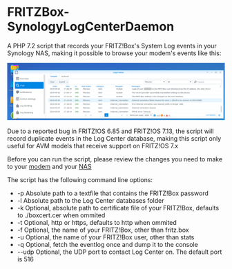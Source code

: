 # FRITZBox-SynologyLogCenterDaemon
A PHP 7.2 script that records your FRITZ!Box's System Log events in your Synology NAS, making it possible to browse your modem's events like this:

![](https://github.com/biocoder-frodo/FRITZBox-SynologyLogCenterDaemon/raw/master/wiki-images/fritz-log-center.png)

Due to a reported bug in FRITZ!OS 6.85 and FRITZ!OS 7.13, the script will record duplicate events in the Log Center database, making this script only useful for AVM models that receive support on FRITZ!OS 7.x

Before you can run the script, please review the changes you need to make to your [modem](https://github.com/biocoder-frodo/FRITZBox-SynologyLogCenterDaemon/wiki/Settings-on-your-FRITZ!Box) and your [NAS](https://github.com/biocoder-frodo/FRITZBox-SynologyLogCenterDaemon/wiki/Settings-on-your-Synology-NAS)

The script has the following command line options:
* -p Absolute path to a textfile that contains the FRITZ!Box password
* -l Absolute path to the Log Center databases folder
* -k Optional, absolute path to certificate file of your FRITZ!Box, defaults to ./boxcert.cer when ommited
* -t Optional, http or https, defaults to http when ommited
* -f Optional, the name of your FRITZ!Box, other than fritz.box
* -u Optional, the name of your FRITZ!Box user, other than stats
* -q Optional, fetch the eventlog once and dump it to the console
* --udp Optional, the UDP port to contact Log Center on. The default port is 516
